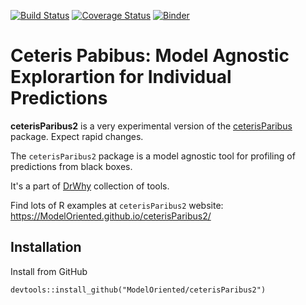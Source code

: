 [![Build Status](https://api.travis-ci.org/ModelOriented/ceterisParibus2.png)](https://travis-ci.org/ModelOriented/ceterisParibus2)
[![Coverage
Status](https://img.shields.io/codecov/c/github/ModelOriented/ceterisParibus2/master.svg)](https://codecov.io/github/ModelOriented/ceterisParibus2?branch=master)
[![Binder](https://mybinder.org/badge_logo.svg)](https://mybinder.org/v2/gh/ModelOriented/ceterisParibus2/master?filepath=jupyter-notebooks)

# Ceteris Pabibus: Model Agnostic Explorartion for Individual Predictions

**ceterisParibus2** is a very experimental version of the [ceterisParibus](https://github.com/pbiecek/ceterisParibus) package. 
Expect rapid changes.

The `ceterisParibus2` package is a model agnostic tool for profiling of predictions from black boxes.

It's a part of [DrWhy](https://github.com/ModelOriented/DrWhy) collection of tools.

Find lots of R examples at `ceterisParibus2` website: https://ModelOriented.github.io/ceterisParibus2/

## Installation

Install from GitHub

```
devtools::install_github("ModelOriented/ceterisParibus2")
```
